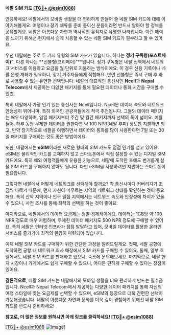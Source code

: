 **네팔 SIM 카드 [[TG💪+ @esim1088](https://t.me/s/esim1088)]**

안녕하세요! 네팔에서의 모바일 생활을 더 편리하게 만들어 줄 네팔 SIM 카드에 대해 이야기해볼게요. 여행이나 장기 체류를 준비 중이신 분들이라면 반드시 알아야 할 정보를 공유할게요. 네팔은 아름다운 자연과 역사적인 유적지로 유명한 나라입니다. 이런 매력을 느끼기 위해선 현지에서 쉽게 사용할 수 있는 네팔 SIM 카드가 필수라고 할 수 있어요.

우선 네팔에는 주로 두 가지 유형의 SIM 카드가 있습니다. 하나는 **정기 구독형(포스트페이)”**, 다른 하나는 **선불형(프리페이)”**입니다. 정기 구독형은 네팔 전역에서 네트워크 서비스를 이용하고 요금을 월 단위로 지불하는 방식이에요. 이 경우 신용 기록이나 네팔 은행 계좌가 필요하니, 장기 거주자들에게 적합해요. 반면 선불형은 즉시 구매 후 바로 사용할 수 있는 유연한 선택입니다. 네팔의 대표적인 통신사인 **Ncell**과 **Nepal Telecom**에서 제공하는 다양한 패키지를 통해 필요한 데이터나 통화 시간을 구매할 수 있죠.

특히 네팔에서 가장 인기 있는 통신사는 Ncell입니다. Ncell은 데이터 속도와 네트워크 안정성이 뛰어나며, 특히 외국인 관광객들에게 적극 추천됩니다. 그들의 데이터 패키지는 매우 다양하며, 일일 패키지부터 주간 및 월간 패키지까지 선택의 폭이 넓어요. 예를 들어, 하루 동안 무제한 데이터를 원한다면 약 100 NPR(네팔 루피) 정도만 지불하면 되고, 만약 장기적으로 네팔을 여행하면서 데이터와 통화를 많이 사용한다면 7일 또는 30일 패키지를 구매하는 것도 좋은 방법이에요.

또한, 네팔에서는 **eSIM**이라는 새로운 형태의 SIM 카드도 점점 인기를 얻고 있어요. eSIM은 물리적인 카드를 교체하지 않고 스마트폰에서 직접 설정할 수 있는 디지털 SIM 카드예요. 특히 해외 여행객들에게 유용한 기능으로, 네팔에 도착한 후에도 번거롭게 실물 SIM 카드를 구매하지 않아도 됩니다. 다만 eSIM을 사용하려면 지원하는 스마트폰이 필요합니다.

그렇다면 네팔에서 어떻게 네트워크를 선택해야 할까요? 각 통신사마다 커버리지가 조금씩 다르기 때문에, 먼저 자신이 머무르는 지역의 네트워크 상태를 확인하는 것이 중요해요. 특히 산악 지역이나 인구 밀집 지역에서는 네트워크 속도와 안정성에 차이가 있을 수 있으니, 사전 조사를 통해 최적의 선택을 하는 것이 좋아요.

마지막으로, 네팔에서의 데이터 요금제는 정말 경제적이에요. 데이터는 1GB당 약 100 NPR 정도로 매우 저렴하며, 무제한 데이터 패키지도 500 NPR 정도에 구매할 수 있어요. 특히 네팔은 인터넷 인프라가 점점 발달하고 있어, 모바일 데이터를 활용한 온라인 서비스를 즐기기에 최적의 환경이 마련되어 있습니다.

이제 네팔 SIM 카드를 구매하기 위한 간단한 과정을 알려드릴게요. 첫째, 네팔 공항에 도착하면 공항 내 네트워크 회사 매장에서 SIM 카드를 구매할 수 있어요. 둘째, 일부 호텔에서도 네팔 SIM 카드를 판매하고 있으니, 숙소에 문의해보세요. 마지막으로, 네팔 현지 시장이나 가게에서도 쉽게 구매할 수 있으니, 어디든 편하게 구매할 수 있다는 장점이 있어요.

**결론적으로**, 네팔 SIM 카드는 네팔에서의 모바일 생활을 더욱 편리하게 만드는 필수품입니다. Ncell과 Nepal Telecom에서 제공하는 다양한 데이터 패키지를 통해 자신의 여행 스타일에 맞는 요금제를 선택할 수 있으며, eSIM의 등장으로 더욱 간편한 선택이 가능해졌습니다. 네팔의 아름다운 자연과 문화를 더욱 깊이 경험하기 위해선 네팔 SIM 카드를 반드시 준비하세요!

**참고로, 더 많은 정보를 원하시면 아래 링크를 클릭하세요! [[TG💪+ @esim1088](https://t.me/s/esim1088)]**

[[TG💪+ @esim1088](https://t.me/s/esim1088) ![Image](https://i.postimg.cc/Y0z9fWf4/image.png)]